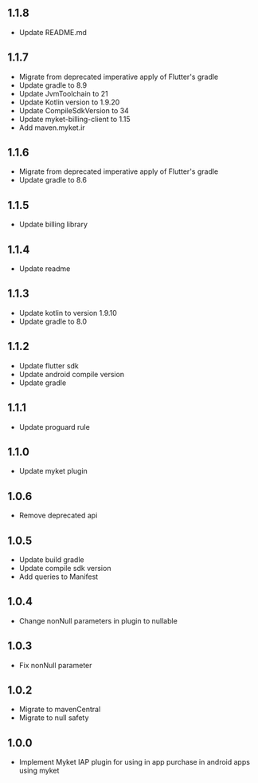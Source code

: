 ## 1.1.8

* Update README.md

## 1.1.7

* Migrate from deprecated imperative apply of Flutter's gradle 
* Update gradle to 8.9
* Update JvmToolchain to 21
* Update Kotlin version to 1.9.20
* Update CompileSdkVersion to 34
* Update myket-billing-client to 1.15
* Add maven.myket.ir

## 1.1.6

* Migrate from deprecated imperative apply of Flutter's gradle 
* Update gradle to 8.6

## 1.1.5

* Update billing library

## 1.1.4

* Update readme

## 1.1.3

* Update kotlin to version 1.9.10
* Update gradle to 8.0

## 1.1.2

* Update flutter sdk
* Update android compile version
* Update gradle

## 1.1.1

* Update proguard rule

## 1.1.0

* Update myket plugin

## 1.0.6

* Remove deprecated api

## 1.0.5

* Update build gradle
* Update compile sdk version
* Add queries to Manifest

## 1.0.4

* Change nonNull parameters in plugin to nullable

## 1.0.3

* Fix nonNull parameter

## 1.0.2

* Migrate to mavenCentral
* Migrate to null safety

## 1.0.0

* Implement Myket IAP plugin for using in app purchase in android apps using myket
